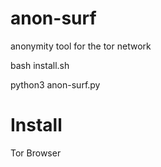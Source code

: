 # anon-surf
anonymity tool for the tor network

bash install.sh

python3 anon-surf.py

# Install 
Tor Browser
